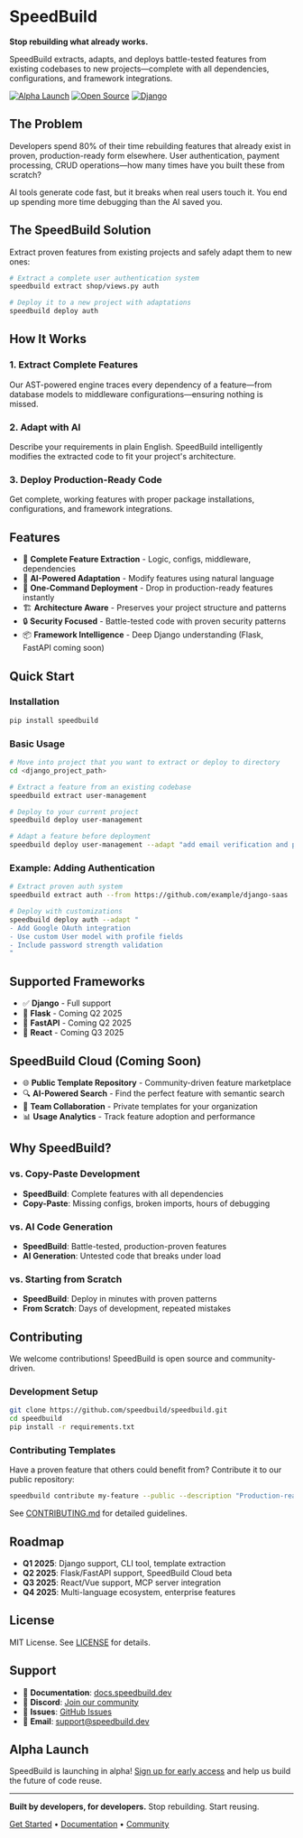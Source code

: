 # SpeedBuild

**Stop rebuilding what already works.**

SpeedBuild extracts, adapts, and deploys battle-tested features from existing codebases to new projects—complete with all dependencies, configurations, and framework integrations.

[![Alpha Launch](https://img.shields.io/badge/Status-Alpha%20Launch-orange)](https://speedbuild.dev)
[![Open Source](https://img.shields.io/badge/License-MIT-green.svg)](LICENSE)
[![Django](https://img.shields.io/badge/Framework-Django-092E20?logo=django)](https://djangoproject.com)

## The Problem

Developers spend 80% of their time rebuilding features that already exist in proven, production-ready form elsewhere. User authentication, payment processing, CRUD operations—how many times have you built these from scratch?

AI tools generate code fast, but it breaks when real users touch it. You end up spending more time debugging than the AI saved you.

## The SpeedBuild Solution

Extract proven features from existing projects and safely adapt them to new ones:

```bash
# Extract a complete user authentication system
speedbuild extract shop/views.py auth

# Deploy it to a new project with adaptations
speedbuild deploy auth 
```

## How It Works

### 1. **Extract Complete Features**
Our AST-powered engine traces every dependency of a feature—from database models to middleware configurations—ensuring nothing is missed.

### 2. **Adapt with AI** 
Describe your requirements in plain English. SpeedBuild intelligently modifies the extracted code to fit your project's architecture.

### 3. **Deploy Production-Ready Code**
Get complete, working features with proper package installations, configurations, and framework integrations.

## Features

- 🔧 **Complete Feature Extraction** - Logic, configs, middleware, dependencies
- 🤖 **AI-Powered Adaptation** - Modify features using natural language
- 🚀 **One-Command Deployment** - Drop in production-ready features instantly
- 🏗️ **Architecture Aware** - Preserves your project structure and patterns
- 🔒 **Security Focused** - Battle-tested code with proven security patterns
- 📦 **Framework Intelligence** - Deep Django understanding (Flask, FastAPI coming soon)

## Quick Start

### Installation

```bash
pip install speedbuild
```

### Basic Usage

```bash
# Move into project that you want to extract or deploy to directory
cd <django_project_path>

# Extract a feature from an existing codebase
speedbuild extract user-management

# Deploy to your current project
speedbuild deploy user-management

# Adapt a feature before deployment
speedbuild deploy user-management --adapt "add email verification and password reset"
```

### Example: Adding Authentication

```bash
# Extract proven auth system
speedbuild extract auth --from https://github.com/example/django-saas

# Deploy with customizations
speedbuild deploy auth --adapt "
- Add Google OAuth integration
- Use custom User model with profile fields
- Include password strength validation
"
```

## Supported Frameworks

- ✅ **Django** - Full support
- 🚧 **Flask** - Coming Q2 2025
- 🚧 **FastAPI** - Coming Q2 2025
- 🚧 **React** - Coming Q3 2025

## SpeedBuild Cloud (Coming Soon)

- 🌐 **Public Template Repository** - Community-driven feature marketplace
- 🔍 **AI-Powered Search** - Find the perfect feature with semantic search
- 👥 **Team Collaboration** - Private templates for your organization
- 📊 **Usage Analytics** - Track feature adoption and performance

## Why SpeedBuild?

### vs. Copy-Paste Development
- **SpeedBuild**: Complete features with all dependencies
- **Copy-Paste**: Missing configs, broken imports, hours of debugging

### vs. AI Code Generation
- **SpeedBuild**: Battle-tested, production-proven features
- **AI Generation**: Untested code that breaks under load

### vs. Starting from Scratch
- **SpeedBuild**: Deploy in minutes with proven patterns
- **From Scratch**: Days of development, repeated mistakes

## Contributing

We welcome contributions! SpeedBuild is open source and community-driven.

### Development Setup

```bash
git clone https://github.com/speedbuild/speedbuild.git
cd speedbuild
pip install -r requirements.txt
```

### Contributing Templates

Have a proven feature that others could benefit from? Contribute it to our public repository:

```bash
speedbuild contribute my-feature --public --description "Production-ready user authentication with social login"
```

See [CONTRIBUTING.md](CONTRIBUTING.md) for detailed guidelines.

## Roadmap

- **Q1 2025**: Django support, CLI tool, template extraction
- **Q2 2025**: Flask/FastAPI support, SpeedBuild Cloud beta
- **Q3 2025**: React/Vue support, MCP server integration
- **Q4 2025**: Multi-language ecosystem, enterprise features

## License

MIT License. See [LICENSE](LICENSE) for details.

## Support

- 📖 **Documentation**: [docs.speedbuild.dev](https://app.speedbuild.dev/doc)
- 💬 **Discord**: [Join our community](https://discord.gg/speedbuild)
- 🐛 **Issues**: [GitHub Issues](https://github.com/EmmanuelAttah1/speedbuild/issues)
- 📧 **Email**: support@speedbuild.dev

## Alpha Launch

SpeedBuild is launching in alpha! [Sign up for early access](https://app.speedbuild.dev/register) and help us build the future of code reuse.

---

**Built by developers, for developers.** Stop rebuilding. Start reusing.

[Get Started](https://speedbuild.dev) • [Documentation](https://app.speedbuild.dev/doc) • [Community](https://discord.gg/speedbuild)
